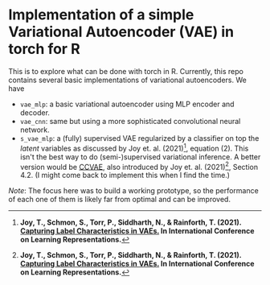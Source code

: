 # Implementation of a simple Variational Autoencoder (VAE) in torch for R

This is to explore what can be done with torch in R. Currently, this repo contains several basic implementations of variational autoencoders. We have

- `vae_mlp`: a basic variational autoencoder using MLP encoder and decoder.
- `vae_cnn`: same but using a more sophisticated convolutional neural network.
- `s_vae_mlp`: a (fully) supervised VAE regularized by a classifier on top the _latent_ variables as discussed by Joy et. al. (2021)[^bignote], equation (2). This isn't the best way to do (semi-)supervised variational inference. A better version would be [CCVAE](https://github.com/thwjoy/ccvae), also introduced by Joy et. al. (2021)[^bignote], Section 4.2. (I might come back to implement this when I find the time.)

_Note_: The focus here was to build a working prototype, so the performance of each one of them is likely far from optimal and can be improved.


[^bignote]: **Joy, T., Schmon, S., Torr, P., Siddharth, N., & Rainforth, T. (2021). [Capturing Label Characteristics in VAEs.](https://openreview.net/forum?id=wQRlSUZ5V7B) In International Conference on Learning Representations.** 

